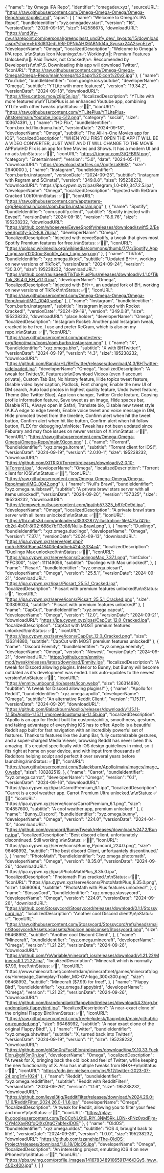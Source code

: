 {
  "name": "by Omega IPA Repo",
  "identifier": "omegadev.xyz",
  "sourceURL": "https://raw.githubusercontent.com/Omega-Omega-Omega/Omega-Repo/main/applist.md",
  "apps": [
    {
      "name": "Welcome to Omega's IPA Repo!",
      "bundleIdentifier": "xyz.omegadev.start",
      "version": "16",
      "versionDate": "2026-09-18",
      "size": 142586675,
      "downloadURL": "https://und3fy-my.sharepoint.com/personal/greenglasst_und3fy_dev/_layouts/15/download.aspx?share=EbSd8fQedLhBjFDPNbAHX6ABNtd4q_8yusax24A2sypEzw",
      "developerName": "Omega",
      "localizedDescription": "Welcome to Omega's IPA repo. \n\nStatus Icon Meanings:\n✅: Working\n🌟: Premium Features Unlocked\n💸: Paid Tweak, not Cracked\n🔥: Reccomended by Developer(s)\n\nP.S. Downloading this app will download Twitter.",
      "iconURL": "https://raw.githubusercontent.com/Omega-Omega-Omega/Omega-Repo/main/omega%20app%20icon%20v2.jpg"
  },
  {
      "name": "YouTube",
      "bundleIdentifier": "com.google.ios.youtube",
      "developerName": "Omega",
      "subtitle": "YTLite with more features!",
      "version": "19.34.2",
      "versionDate": "2024-09-18",
      "downloadURL": "https://files.catbox.moe/z8jg5n.ipa",
      "localizedDescription": "YTLite with more features!\n\nYTLitePlus is an enhanced Youtube app, combining YTLite with other tweaks.\n\nStatus: ✅🌟🔥",
      "iconURL": "https://raw.githubusercontent.com/YTLitePlus/YTLitePlus-Altstore/main/Youtube_logo-512.png",
      "category": "social",
      "size": 103674391,
    },
    {
      "name": "HD Flix",
      "bundleIdentifier": "com.box.hd.flix.drama.hub",
      "versionDate": "2024-09-18",
      "developerName": "Omega",
      "subtitle": "The All-In-One Movies app for iOS",
      "localizedDescription": "WHEN YOU FIRST OPEN THE APP IT WILL BE A VIDEO CONVERTER, JUST WAIT AND IT WILL CHANGE TO THE MOVIE APP\n\nHD Flix is an app for free Movies and Shows. It has a modern UI and no ads.\n\nStatus: ✅🌟🔥",
      "iconURL": "https://i.imgur.com/3tQFB9N.png",
      "category": "Entertainment",
      "version": "5.0",
      "date": "2024-05-11",
      "downloadURL": "https://download.starfiles.co/7pqifeza8663",
      "size": 2940000
    },
    {
      "name": "Instagram", 
      "bundleIdentifier": "com.burbn.instagram", 
      "versionDate": "2024-09-25",
      "subtitle": "Instagram with Regram and SCinsta!",
      "version": "349.0.8",
      "size": 195238232, 
      "downloadURL": "https:\/\/ipa.cypwn.xyz\/ipas\/Regram_1.0-b10_347.2.5.ipa", 
      "developerName": "Omega", 
      "localizedDescription": "Injected with ReGram Cracked 1.0b10\n\nStatus: ✅🌟🔥", 
      "iconURL": "https://raw.githubusercontent.com/apptesters-org/Repo/main/icons/com.burbn.instagram.png" 
    },
    {
      "name": "Spotify", 
      "bundleIdentifier": "com.spotify.client", 
      "subtitle": "Spotify injected with Eevee!",
      "versionDate": "2024-09-18",
      "version": "8.9.76",
      "size": 195238232, 
      "downloadURL": "https://github.com/whoeevee/EeveeSpotify/releases/download/swift5.2/EeveeSpotify-5.2-8.9.76.ipa", 
      "developerName": "Omega", 
      "localizedDescription": "Injected with eeveeSpotify, a tweak that gives most Spotify Premium features for free.\n\nStatus: ✅🌟🔥", 
      "iconURL": "https://upload.wikimedia.org/wikipedia/commons/thumb/7/74/Spotify_App_Logo.svg/1200px-Spotify_App_Logo.svg.png" 
    },
    {
      "name": "TikTok", 
      "bundleIdentifier": "xyz.omega.tiktok", 
      "subtitle": "Updated BH++, working on new versions of TikTok",
      "versionDate": "2024-09-24",
      "version": "30.3.0",
      "size": 195238232, 
      "downloadURL": "https://github.com/raulsaeed/TikTokPlusPlus/releases/download/v.1.1.0/TikTok_36.4.0_BH_v1.1.0.ipa", 
      "developerName": "Omega", 
      "localizedDescription": "Injected with BH++, an updated fork of BH, working on new versions of TikTok\n\nStatus: ✅🌟", 
      "iconURL": "https://raw.githubusercontent.com/Omega-Omega-Omega/Omega-Repo/main/IMG_0040.webp" 
    },
    {
      "name": "Instagram", 
      "bundleIdentifier": "com.burbn.instagram", 
      "subtitle": "Instagram injected with Rocket Cracked!",
      "versionDate": "2024-09-19",
      "version": "349.0.8",
      "size": 195238232, 
      "downloadURL": "place.holder", 
      "developerName": "Omega", 
      "localizedDescription": "Instagram Rocket: Another paid Instagram tweak, cracked to be free. I use and prefer ReGram, which is also on my repo.\n\nStatus: ✅🌟", 
      "iconURL": "https://raw.githubusercontent.com/apptesters-org/Repo/main/icons/com.burbn.instagram.png" 
    },
    {
      "name": "X", 
      "bundleIdentifier": "xyz.omega.bhx", 
      "subtitle": "X with BHTwitter!",
      "versionDate": "2024-09-19",
      "version": "4.3",
      "size": 195238232, 
      "downloadURL": "https://github.com/BandarHL/BHTwitter/releases/download/4.3/BHTwitter-sideloaded.ipa", 
      "developerName": "Omega", 
      "localizedDescription": "A tweak for Twitter/X. Features:\n\nDownload Videos (even if account private), Custom Tab Bar, No history feature, Hide topics tweet feature, Disable video layer caption, Padlock, Font changer, Enable the new UI of DM search, Auto load photos in highest quality feature, Undo tweet feature, Theme (like Twitter Blue), App icon changer, Twitter Circle feature, Copying profile information feature, Save tweet as an image, Hide spaces bar, Disable RTL, Always open in Safari, Translate bio, Disable new tweet style (A.K.A edge to edge tweet), Enable voice tweet and voice message in DM, Hide promoted tweet from the timeline, Confirm alert when hit the tweet button, Confirm alert when hit like button, Confirm alert when hit follow button, FLEX for debugging.\n\nNote: Tweak has not been updated since Feburary and may face issues on newer version of X.\n\nStatus: ✅🌟🔥", 
      "iconURL": "https://raw.githubusercontent.com/Omega-Omega-Omega/Omega-Repo/main/Xicon.png" 
    },
   {
      "name": "iTorrent", 
      "bundleIdentifier": "xyz.omega.itorrent", 
      "subtitle": "Torrent client for iOS!",
      "versionDate": "2024-09-19",
      "version": "2.0.10-1",
      "size": 195238232, 
      "downloadURL": "https://github.com/XITRIX/iTorrent/releases/download/v2.0.10-1/iTorrent.ipa", 
      "developerName": "Omega", 
      "localizedDescription": "Torrent client for iOS!\n\nStatus: ✅🌟🔥", 
      "iconURL": "https://raw.githubusercontent.com/Omega-Omega-Omega/Omega-Repo/main/IMG_0042.png" 
    },
    {
      "name": "Null's Brawl", 
      "bundleIdentifier": "xyz.omega.nullsbrawl", 
      "subtitle": "A private brawl stars server with all items unlocked!",
      "versionDate": "2024-09-20",
      "version": "57.325",
      "size": 195238232, 
      "downloadURL": "https://tempweb.nullsusercontent.com/ipa/nb57.325_b67e0e9d.ipa", 
      "developerName": "Omega", 
      "localizedDescription": "A private brawl stars server with all items unlocked!\n\nStatus: ✅🌟🔥", 
      "iconURL": "https://fbi.cults3d.com/uploaders/35332877/illustration-file/47fa742b-db2d-4b01-8f02-688e7bf13e86/Nulls-Brawl.png",
    },
    {
      "name": "Duolingo",
      "bundleIdentifier": "xyz.omega.duolingo",
      "developerName": "Omega",
      "version": "7.37.1",
      "versionDate": "2024-09-13",
      "downloadURL": "https://ipa.cypwn.xyz/serve/get.php?md5=598df6aea418403e45dbeb424c3334c4",
      "localizedDescription": "Duolingo Max unlocked!\n\nStatus: ✅🌟🔥",
      "iconURL": "https://ipa.cypwn.xyz/serve/icons/DuolingoMax_7.37.1.png",
      "tintColor": "FFC300",
      "size": 111149056,
      "subtitle": "Duolingo with Max unlocked!",
    },
    {
      "name": "Picsart",
      "bundleIdentifier": "xyz.omega.picsart",
      "developerName": "Omega",
      "version": "25.5.1",
      "versionDate": "2024-09-21",
      "downloadURL": "https://ipa.cypwn.xyz/ipas/Picsart_25.5.1_Cracked.ipa",
      "localizedDescription": "Picsart with premium features unlocked!\n\nStatus: ✅🌟",
      "iconURL": "https://ipa.cypwn.xyz/serve/icons/Picsart_25.5.1_Cracked.png",
      "size": 103809024,
      "subtitle": "Picsart with premium features unlocked!"
    },
    {
      "name": "CapCut",
      "bundleIdentifier": "xyz.omega.capcut",
      "developerName": "Omega",
      "version": "12.0",
      "versionDate": "2024-09-21",
      "downloadURL": "https://ipa.cypwn.xyz/ipas/CapCut_12.0_Cracked.ipa",
      "localizedDescription": "CapCut with MOST premium features unlocked!\n\nStatus: ✅🌟",
      "iconURL": "https://ipa.cypwn.xyz/serve/icons/CapCut_12.0_Cracked.png",
      "size": 136314880,
      "subtitle": "CapCut with MOST premium features unlocked!"
    },
    {
      "name": "Discord Enemity",
      "bundleIdentifier": "xyz.omega.enemity",
      "developerName": "Omega",
      "version": "Newest",
      "versionDate": "2024-09-21",
      "downloadURL": "https://github.com/enmity-mod/tweak/releases/latest/download/Enmity.ipa",
      "localizedDescription": "A tweak for Discord allowing plugins. Inferior to Bunny, but Bunny will become outdated as it's development was ended. Link auto-updates to the newest version!\n\nStatus: ✅🌟🔥",
      "iconURL": "https://enmity.unbound.rip/assets/icon.webp",
      "size": 136314880,
      "subtitle": "A tweak for Discord allowing plugins!"
    },
    {
      "name": "Apollo for Reddit",
      "bundleIdentifier": "xyz.omega.apollo",
      "developerName": "Omega",
      "subtitle": "An alternative Reddit Client!",
      "version": "1.15.11",
      "versionDate": "2024-09-20",
      "downloadURL": "https://github.com/Balackburn/Apollo/releases/download/v1.15.11-1.1.5b/Apollo-1.15.11_improvedcustomapi-1.1.5b.ipa",
      "localizedDescription": "Apollo is an app for Reddit built for customizability, smoothness, gestures, and taking advantage of everything iOS has to offer. Apollo is a beautiful Reddit app built for fast navigation with an incredibly powerful set of features. Thanks to features like the Jump Bar, fully customizable gestures, and a super-charged Media Viewer, browsing Reddit has never been this amazing. It's created specifically with iOS design guidelines in mind, so it fits right at home on your device, and with input from thousands of Redditors helping sculpt and perfect it over several years before launching:\n\nStatus: ✅🌟🔥",
      "iconURL": "https://raw.githubusercontent.com/Balackburn/Apollo/main/images/image_0.webp",
      "size": 108282519,
    },
    {
      "name": "Carrot",
      "bundleIdentifier": "xyz.omega.carrot",
      "developerName": "Omega",
      "version": "6.1",
      "versionDate": "2024-09-16",
      "downloadURL": "https:\/\/ipa.cypwn.xyz\/ipas\/CarrotPremium_6.1.ipa",
      "localizedDescription": "Carrot is a cool weather app. Carrot Premium Ultra unlocked.\n\nStatus: ✅🌟🔥",
      "iconURL": "https:\/\/ipa.cypwn.xyz\/serve\/icons\/CarrotPremium_6.1.png",
      "size": 104857600,
      "subtitle": "A cool weather app, premium unlocked!"
    },
    {
      "name": "Bunny_Discord",
      "bundleIdentifier": "xyz.omega.bunny",
      "developerName": "Omega",
      "version": "224.0",
      "versionDate": "2024-04-10",
      "downloadURL": "https://github.com/pyoncord/BunnyTweak/releases/download/v247.2/Bunny.ipa",
      "localizedDescription": "Best discord client, unfortunately discontinued. Still working.\n\nStatus: ✅🌟🔥",
      "iconURL": "https:\/\/ipa.cypwn.xyz\/serve\/icons\/Bunny_Pyoncord_224.0.png",
      "size": 96468992,
      "subtitle": "The best discord Client, unfortuantely discontinued."
    },
    {
      "name": "PhotoMath",
      "bundleIdentifier": "xyz.omega.photomath",
      "developerName": "Omega",
      "version": "8.35.0",
      "versionDate": "2024-09-26",
      "downloadURL": "https:\/\/ipa.cypwn.xyz\/ipas\/PhotoMathPlus_8.35.0.ipa",
      "localizedDescription": "Photomath Plus cracked.\n\nStatus: ✅🌟🔥",
      "iconURL": "https:\/\/ipa.cypwn.xyz\/serve\/icons\/PhotoMathPlus_8.35.0.png",
      "size": 14680064, 
      "subtitle": "PhotoMath with Plus features unlocked!",
   },
    {
      "name": "StossyCord",
      "bundleIdentifier": "xyz.omega.stossycord",
      "developerName": "Omega",
      "version": "224.0",
      "versionDate": "2024-09-26",
      "downloadURL": "https://github.com/Stossycord/Stossycord/releases/download/0.1.1/Stossycord.ipa",
      "localizedDescription": "Another cool Discord client!\n\nStatus: ✅",
      "iconURL": "https://raw.githubusercontent.com/Stossycord/Stossycord/refs/heads/main/Stossycord/Assets.xcassets/AppIcon.appiconset/Stossycord.png",
      "size": 96468992,
      "subtitle": "Another cool Discord Client!",
    },
    {
      "name": "Minecraft",
      "bundleIdentifier": "xyz.omega.minecraft",
      "developerName": "Omega",
      "version": "1.21.22",
      "versionDate": "2024-09-26",
      "downloadURL": "https://github.com/YoVariable/minecraft_ios/releases/download/v1.21.22/Minecraft.1.21.22.ipa",
      "localizedDescription": "Minecraft which is normally $7.99, free!\n\nStatus: ✅🌟",
      "iconURL": "https://www.minecraft.net/content/dam/minecraftnet/games/minecraft/logos/Homepage_Gameplay-Trailer_MC-OV-logo_300x300.png",
      "size": 96468992,
      "subtitle": "Minecraft ($7.99) for free!",
    },
     {
      "name": "Flappy Bird",
      "bundleIdentifier": "xyz.omega.flappybird",
      "developerName": "Omega",
      "version": "1.21.22",
      "versionDate": "2024-09-26",
      "downloadURL": "https://github.com/brandonplank/flappybird/releases/download/4.3/org.brandonplank.flappybird.ipa",
      "localizedDescription": "A near-exact clone of the original Flappy Bird!\n\nStatus: ✅🌟",
      "iconURL": "https://raw.githubusercontent.com/freehelpdesk/flappybird/main/github/icon-rounded.png",
      "size": 96468992,
      "subtitle": "A near exact clone of the original Flappy Bird!",
    },
    {
      "name": "Twitter", 
      "bundleIdentifier": "xyz.omega.bhtwitter", 
      "subtitle": "X, turned back into Twitter!",
      "versionDate": "2024-09-19",
      "version": "1",
      "size": 195238232, 
      "downloadURL": "https://github.com/ghl3m0n/FuckElon/releases/download/ipa/X.10.33.FuckElon.@ghl3m0n.ipa", 
      "developerName": "Omega", 
      "localizedDescription": "A tweak for X, bringing back the old look and feel of Twitter, while keeping the new functionality of X. Also has multiple tweaks from BHX++\n\nStatus: ✅🌟🔥", 
      "iconURL": "https://cdn.jim-nielsen.com/ios/512/twitter-2023-07-24.png?rf=1024" 
    },
    {
      "name": "Reddit", 
      "bundleIdentifier": "xyz.omega.redditfilter", 
      "subtitle": "Reddit with RedditFilter!",
      "versionDate": "2024-09-26",
      "version": "1.1.6",
      "size": 195238232, 
      "downloadURL": "https://github.com/level3tjg/RedditFilter/releases/download/v2024.26.0-1.1.6/RedditFilter_2024.26.0-1.1.6.ipa", 
      "developerName": "Omega", 
      "localizedDescription": "A tweak for Reddit, allowing you to filter your feed and more!\n\nStatus: ✅🌟🔥", 
      "iconURL": "https://play-lh.googleusercontent.com/FpCCoNLOt6LRIY_3NM5Rk_LDN-kFNz0yxdFjm-CYM4XavRQfoQlXxOtgC7abfexIDOE" 
    },
     {
      "name": "OldOS", 
      "bundleIdentifier": "xyz.omega.oldos", 
      "subtitle": "iOS 4, brought back to life!",
      "versionDate": "2024-09-26",
      "version": "1.0.0",
      "size": 195238232, 
      "downloadURL": "https://github.com/zzanehip/The-OldOS-Project/releases/download/1.0_18/OldOS.ipa", 
      "developerName": "Omega", 
      "localizedDescription": "An interesting project, emulating iOS 4 on new iPhones!\n\nStatus: ✅🌟🔥", 
      "iconURL": "https://pbs.twimg.com/profile_images/1416783489106591746/DGy5_hww_400x400.jpg" 
    },
  ]
}
